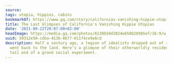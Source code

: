 ```yaml
---
source:
tags: utopia, hippies, cabins
bookmarkOf: https://www.gq.com/story/californias-vanishing-hippie-utopias
title: The Last Glimpses of California's Vanishing Hippie Utopias
date: '2021-09-22T20:07:00+02:00'
headImage: https://media.gq.com/photos/6138b50d3024e650020985ef/16:9/w_1280,c_limit/hippie-homes-gq-style-fall-winter-2021-social.jpg
uuid: 50312e50-cdba-413b-8b77-011f4ce9a6cd
description: Half a century ago, a legion of idealists dropped out of society and
  went back to the land. Here's a glimpse of their otherworldly residences—and the
  tail end of a grand social experiment.
---
```

